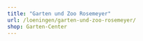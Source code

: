 ```yaml
---
title: "Garten und Zoo Rosemeyer"
url: /loeningen/garten-und-zoo-rosemeyer/
shop: Garten-Center
---
```

